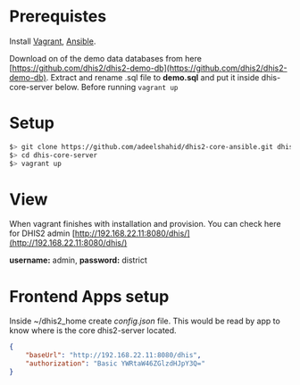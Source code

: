 # Prerequistes

Install [Vagrant](https://www.vagrantup.com/downloads.html), [Ansible](http://docs.ansible.com/ansible/latest/intro_installation.html).

Download on of the demo data databases from here [https://github.com/dhis2/dhis2-demo-db](https://github.com/dhis2/dhis2-demo-db). Extract and rename .sql file to **demo.sql** and put it inside dhis-core-server below. Before running `vagrant up`


# Setup

```bash
$> git clone https://github.com/adeelshahid/dhis2-core-ansible.git dhis-core-server
$> cd dhis-core-server
$> vagrant up
```


# View
When vagrant finishes with installation and provision. You can check here for DHIS2 admin [http://192.168.22.11:8080/dhis/](http://192.168.22.11:8080/dhis/)

**username:** admin, **password:** district

# Frontend Apps setup

Inside ~/dhis2_home create *config.json* file. This would be read by app to know where is the core dhis2-server located.

```json
{
    "baseUrl": "http://192.168.22.11:8080/dhis",
    "authorization": "Basic YWRtaW46ZGlzdHJpY3Q="
}
```
